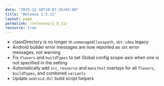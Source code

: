```yaml
---
date: "2015-12-10T10:07:35+02:00"
title: "Release 1.5.11"
layout: page
permalink: /releases/1_5_11/
resource: true
---
```


* classDirectory is no longer in `unmanagedClasspath`, `sbt-idea` legacy
* Android builder error messages are now reported as `sbt` error messages, not warning
* Fix `flavors` and `buildTypes` to set Global config scope-axis when one is not specified in the setting
* Automatically add `src`, `resource` and `manifest` overlays for all `flavors`, `buildTypes`, and combined `variants`
* Update `android.dsl` build script helpers
